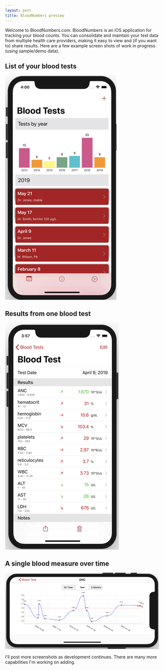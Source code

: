 ```yaml
---
layout: post
title: BloodNumbers preview
---
```


Welcome to BloodNumbers.com. BloodNumbers is an iOS application for tracking your blood counts. You can consolidate
and maintain your test data from multiple health care providers, making it easy to view and (if you want to) share
results. Here are a few example screen shots of work in progress (using sample/demo data).

## List of your blood tests
![blood test list](/img/bn-test-list.png)

## Results from one blood test
![blood test results](/img/bn-test-results.png)

## A single blood measure over time
![blood test measure over time](/img/bn-measure-over-time.png)

I'll post more screenshots as development continues. There are many more capabilities I'm working on adding.